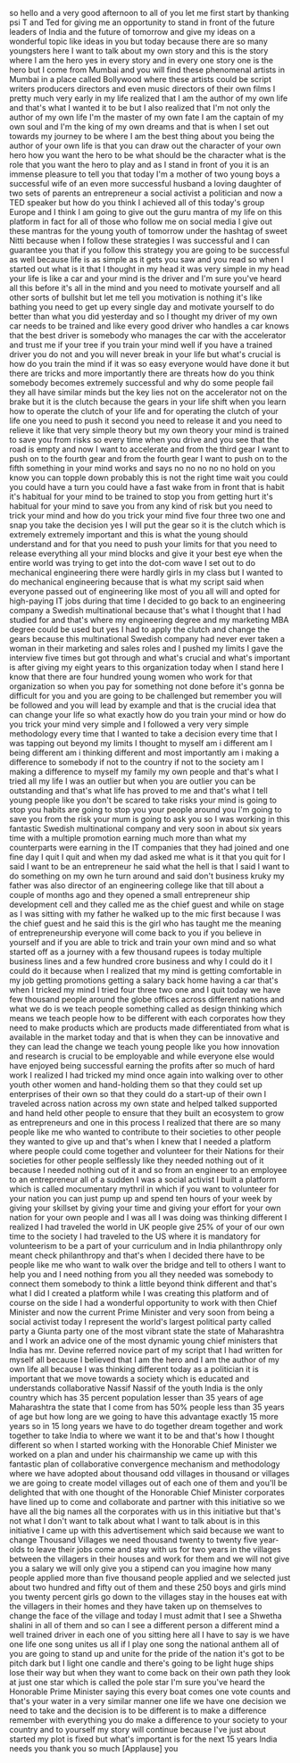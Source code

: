 
so hello and a very good afternoon to
all of you let me first start by
thanking psi T and Ted for giving me an
opportunity to stand in front of the
future leaders of India and the future
of tomorrow and give my ideas on a
wonderful topic like ideas in you but
today because there are so many
youngsters here I want to talk about my
own story and this is the story where I
am the hero yes in every story and in
every one story one is the hero but I
come from Mumbai and you will find these
phenomenal artists in Mumbai in a place
called Bollywood where these artists
could be script writers producers
directors and even music directors of
their own films I pretty much very early
in my life realized that I am the author
of my own life and that&#39;s what I wanted
it to be but I also realized that I&#39;m
not only the author of my own life I&#39;m
the master of my own fate I am the
captain of my own soul and I&#39;m the king
of my own dreams and that is when I set
out towards my journey to be where I am
the best thing about you being the
author of your own life is
that you can draw out the character of
your own hero how you want the hero to
be what should be the character
what is the role that you want the hero
to play and as I stand in front of you
it is an immense pleasure to tell you
that today I&#39;m a mother of two young
boys a successful wife of an even more
successful husband a loving daughter of
two sets of parents an entrepreneur a
social activist a politician and now a
TED speaker but how do you think I
achieved all of this today&#39;s group
Europe and I think I am going to give
out the guru mantra of my life on this
platform in fact for all of those who
follow me on social media I give out
these mantras for the young youth of
tomorrow under the hashtag of sweet
Nitti because when I follow these
strategies I was successful and I can
guarantee you that if you follow this
strategy you are going to be successful
as well because life is as simple as it
gets you saw and you read so when I
started out what is it that I thought in
my head it was very simple in my head
your life is like a car and your mind is
the driver and I&#39;m sure you&#39;ve heard all
this before it&#39;s all in the mind
and you need to motivate yourself and
all other sorts of bullshit but let me
tell you motivation is nothing
it&#39;s like bathing you need to get up
every single day and motivate yourself
to do better than what you did yesterday
and so I thought my driver of my own car
needs to be trained and like every good
driver who handles a car knows that the
best driver is somebody who manages the
car with the accelerator and trust me if
your tree if you train your mind well if
you have a trained driver you do not and
you will never break in your life but
what&#39;s crucial is how do you train the
mind if it was so easy everyone would
have done it but there are tricks and
more importantly there are threats how
do you think somebody becomes extremely
successful and why do some people fail
they all have similar minds but the key
lies not on the accelerator not on the
brake but it is the clutch because the
gears in your life shift when you learn
how to operate the clutch of your life
and for operating the clutch of your
life one you need to push it second you
need to release it
and you need to relieve it like that
very simple theory but my own theory
your mind is trained to save you from
risks so every time when you drive and
you see that the road is empty and now I
want to accelerate and from the third
gear I want to push on to the fourth
gear and from the fourth gear I want to
push on to the fifth something in your
mind works and says no no no no no hold
on you know you can topple down probably
this is not the right time wait you
could you could have a turn you could
have a fast wake from in front that is
habit it&#39;s habitual for your mind to be
trained to stop you from getting hurt
it&#39;s habitual
for your mind to save you from any kind
of risk but you need to trick your mind
and how do you trick your mind five four
three two one and snap you take the
decision yes I will put the gear so it
is the clutch which is extremely
extremely important and this is what the
young should understand and for that you
need to push your limits for that you
need to release everything all your mind
blocks and give it your best eye when
the entire world was trying to get into
the dot-com wave I set out to do
mechanical engineering there were hardly
girls in my class but I wanted to do
mechanical engineering because that is
what my script said when everyone passed
out of engineering like most of you all
will
and opted for high-paying IT jobs during
that time I decided to go back to an
engineering company a Swedish
multinational because that&#39;s what I
thought that I had studied for and
that&#39;s where my engineering degree and
my marketing MBA degree could be used
but yes I had to apply the clutch and
change the gears because this
multinational Swedish company had never
ever taken a woman in their marketing
and sales roles and I pushed my limits I
gave the interview five times but got
through and what&#39;s crucial and what&#39;s
important is after giving my eight years
to this organization today when I stand
here I know that there are four hundred
young women who work for that
organization so when you pay for
something not done before it&#39;s gonna be
difficult for you and you are going to
be challenged but remember you will be
followed and you will lead by example
and that is the crucial idea that can
change your life so what exactly how do
you train your mind or how do you trick
your mind very simple and I followed a
very very simple methodology every time
that I wanted to take a decision every
time that I was tapping out beyond my
limits I thought to myself am i
different
am I being different am i thinking
different and most importantly am i
making a difference to somebody if not
to the country if not to the society am
I making a difference to myself my
family my own people and that&#39;s what I
tried all my life I was an outlier but
when you are outlier you can be
outstanding and that&#39;s what life has
proved to me and that&#39;s what I tell
young people like you don&#39;t be scared to
take risks your mind is going to stop
you
habits are going to stop you your people
around you I&#39;m going to save you from
the risk your mum is going to ask you so
I was working in this fantastic Swedish
multinational company and very soon in
about six years time with a multiple
promotion earning much more than what my
counterparts were earning in the IT
companies that they had joined and one
fine day I quit I quit and when my dad
asked me what is it that you quit for I
said I want to be an entrepreneur he
said what the hell is that I said I want
to do something on my own he turn around
and said don&#39;t business kruky my father
was also director of an engineering
college like that till about a couple of
months ago
and they opened a small entrepreneur
ship development cell and they called me
as the chief guest and while on stage as
I was sitting with my father he walked
up to the mic first because I was the
chief guest and he said this is the girl
who has taught me the meaning of
entrepreneurship
everyone will come back to you if you
believe in yourself and if you are able
to trick and train your own mind and so
what started off as a journey with a few
thousand rupees is today multiple
business lines and a few hundred crore
business and why I could do it I could
do it
because when I realized that my mind is
getting comfortable in my job getting
promotions getting a salary back home
having a car that&#39;s when I tricked my
mind
I tried four three two one and I quit
today we have few thousand people around
the globe offices across different
nations and what we do is we teach
people something called as design
thinking which means we teach people how
to be different with each corporates how
they need to make products which are
products made differentiated from what
is available in the market today and
that is when they can be innovative
and they can lead the change we teach
young people like you how innovation and
research is crucial to be employable and
while everyone else would have enjoyed
being successful earning the profits
after so much of hard work I realized I
had tricked my mind once again into
walking over to other youth other women
and hand-holding them so that they could
set up enterprises of their own so that
they could do a start-up of their own I
traveled across nation across my own
state and helped talked supported and
hand held other people to ensure that
they built an ecosystem to grow as
entrepreneurs and one in this process I
realized that there are so many people
like me who wanted to contribute to
their societies to other people they
wanted to give up and that&#39;s when I knew
that I needed a platform where people
could come together and volunteer for
their Nations for their societies for
other people selflessly like they needed
nothing out of it because I needed
nothing out of it
and so from an engineer to an employee
to an entrepreneur all of a sudden I was
a social activist I built a platform
which is called mocumentary mythril in
which if you want to volunteer for your
nation you can just pump up and spend
ten hours of your week
by giving your skillset by giving your
time and giving your effort for your own
nation for your own people and I was all
I was doing was thinking different I
realized I had traveled the world in UK
people give 25% of your of our own time
to the society I had traveled to the US
where it is mandatory for volunteerism
to be a part of your curriculum and in
India
philanthropy only meant check
philanthropy and that&#39;s when I decided
there have to be people like me who want
to walk over the bridge and tell to
others I want to help you and I need
nothing from you all they needed was
somebody to connect them somebody to
think a little beyond think different
and that&#39;s what I did
I created a platform while I was
creating this platform and of course on
the side I had a wonderful opportunity
to work with then Chief Minister and now
the current Prime Minister and very soon
from being a social activist
today I represent the world&#39;s largest
political party called party a Giunta
party one of the most vibrant state the
state of Maharashtra and I work an
advice one of the most dynamic young
chief ministers that India has mr.
Devine referred novice
part of my script that I had written for
myself all because I believed that I am
the hero and I am the author of my own
life all because I was thinking
different today
as a politician it is important that we
move towards a society which is educated
and understands collaborative Nassif
Nassif of the youth India is the only
country which has 35 percent population
lesser than 35 years of age Maharashtra
the state that I come from has 50%
people less than 35 years of age but how
long are we going to have this advantage
exactly 15 more years so in 15 long
years we have to do together dream
together and work together to take India
to where we want it to be and that&#39;s how
I thought different so when I started
working with the Honorable Chief
Minister we worked on a plan and under
his chairmanship we came up with this
fantastic plan of collaborative
convergence mechanism and methodology
where we have adopted about thousand odd
villages in thousand or villages we are
going to create model villages out of
each one of them
and you&#39;ll be delighted that with one
thought of the Honorable Chief Minister
corporates have lined up to come and
collaborate and partner with this
initiative so we have all the big names
all the corporates with us in this
initiative but that&#39;s not what I don&#39;t
want to talk about what I want to talk
about is in this initiative I came up
with this advertisement which said
because we want to change Thousand
Villages
we need thousand twenty to twenty five
year-olds to leave their jobs come and
stay with us for two years in the
villages between the villagers in their
houses and work for them and we will not
give you a salary we will only give you
a stipend can you imagine how many
people applied more than five thousand
people applied and we selected just
about two hundred and fifty out of them
and these 250 boys and girls mind you
twenty percent girls go down to the
villages stay in the houses eat with the
villagers in their homes and they have
taken up on themselves to change the
face of the village and today I must
admit that I see a Shwetha shalini in
all of them and so can I see a different
person a different mind a well trained
driver in each one of you sitting here
all I have to say is we have one life
one song unites us all if I play one
song the national anthem all of you are
going to stand up and unite for the
pride of the nation
it&#39;s got to be pitch dark but I light
one candle and there&#39;s going to be light
huge ships lose their way but when they
want to come back on their own path they
look at just one star which is called
the pole star I&#39;m sure you&#39;ve heard the
Honorable Prime Minister saying this
every boat comes one vote counts and
that&#39;s your water in a very similar
manner one life we have one decision we
need to take and the decision is to be
different is to make a difference
remember with everything you do make a
difference to your society to your
country and to yourself my story will
continue because I&#39;ve just about started
my plot is fixed but what&#39;s important is
for the next 15 years India needs you
thank you so much
[Applause]
you
